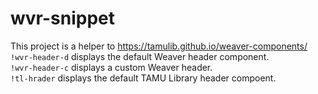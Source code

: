 # wvr-snippet
This project is a helper to https://tamulib.github.io/weaver-components/<br/>
`!wvr-header-d` displays the default Weaver header component.<br/>
`!wvr-header-c` displays a custom Weaver header.<br/>
`!tl-hrader` displays the default TAMU Library header compoent.